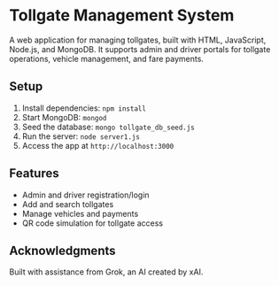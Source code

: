 # Tollgate Management System

A web application for managing tollgates, built with HTML, JavaScript, Node.js, and MongoDB. It supports admin and driver portals for tollgate operations, vehicle management, and fare payments.

## Setup
1. Install dependencies: `npm install`
2. Start MongoDB: `mongod`
3. Seed the database: `mongo tollgate_db_seed.js`
4. Run the server: `node server1.js`
5. Access the app at `http://localhost:3000`

## Features
- Admin and driver registration/login
- Add and search tollgates
- Manage vehicles and payments
- QR code simulation for tollgate access

## Acknowledgments
Built with assistance from Grok, an AI created by xAI.